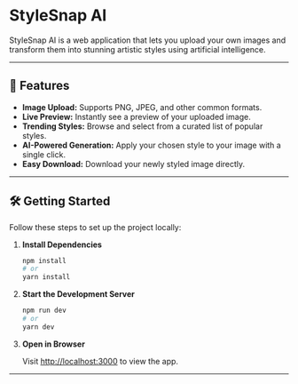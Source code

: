 # StyleSnap AI

StyleSnap AI is a web application that lets you upload your own images and transform them into stunning artistic styles using artificial intelligence.

---

## 🚀 Features

- **Image Upload:** Supports PNG, JPEG, and other common formats.
- **Live Preview:** Instantly see a preview of your uploaded image.
- **Trending Styles:** Browse and select from a curated list of popular styles.
- **AI-Powered Generation:** Apply your chosen style to your image with a single click.
- **Easy Download:** Download your newly styled image directly.

---

## 🛠️ Getting Started

Follow these steps to set up the project locally:

1. **Install Dependencies**

   ```bash
   npm install
   # or
   yarn install
   ```

2. **Start the Development Server**

   ```bash
   npm run dev
   # or
   yarn dev
   ```

3. **Open in Browser**

   Visit [http://localhost:3000](http://localhost:3000) to view the app.

---
